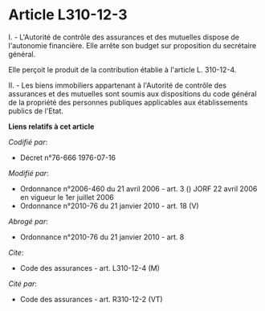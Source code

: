 # Article L310-12-3

I. - L'Autorité de contrôle des assurances et des mutuelles dispose de l'autonomie financière. Elle arrête son budget sur
proposition du secrétaire général.

Elle perçoit le produit de la contribution établie à l'article L. 310-12-4.

II. - Les biens immobiliers appartenant à l'Autorité de contrôle des assurances et des mutuelles sont soumis aux dispositions
du code général de la propriété des personnes publiques applicables aux établissements publics de l'Etat.

**Liens relatifs à cet article**

_Codifié par_:

  - Décret n°76-666 1976-07-16

_Modifié par_:

  - Ordonnance n°2006-460 du 21 avril 2006 - art. 3 () JORF 22 avril 2006 en vigueur le 1er juillet 2006
  - Ordonnance n°2010-76 du 21 janvier 2010 - art. 18 (V)

_Abrogé par_:

  - Ordonnance n°2010-76 du 21 janvier 2010 - art. 8

_Cite_:

  - Code des assurances - art. L310-12-4 (M)

_Cité par_:

  - Code des assurances - art. R310-12-2 (VT)

